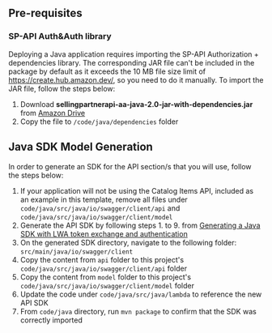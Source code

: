 ## Pre-requisites
### SP-API Auth&Auth library
Deploying a Java application requires importing the SP-API Authorization + dependencies library. The corresponding JAR file can't be included in the package by default as it exceeds the 10 MB file size limit of https://create.hub.amazon.dev/, so you need to do it manually.
To import the JAR file, follow the steps below:
1. Download **sellingpartnerapi-aa-java-2.0-jar-with-dependencies.jar** from [Amazon Drive](https://drive.corp.amazon.com/documents/rodrifed@/sellingpartnerapi-aa-java-2.0-jar-with-dependencies.jar)
2. Copy the file to `/code/java/dependencies` folder

## Java SDK Model Generation
In order to generate an SDK for the API section/s that you will use, follow the steps below:
1. If your application will not be using the Catalog Items API, included as an example in this template, remove all files under `code/java/src/java/io/swagger/client/api` and `code/java/src/java/io/swagger/client/model` 
2. Generate the API SDK by following steps 1. to 9. from [Generating a Java SDK with LWA token exchange and authentication](https://developer-docs.amazon.com/sp-api/docs/generating-a-java-sdk-with-lwa-token-exchange-and-authentication)
3. On the generated SDK directory, navigate to the following folder: `src/main/java/io/swagger/client`
4. Copy the content from `api` folder to this project's `code/java/src/java/io/swagger/client/api` folder
5. Copy the content from `model` folder to this project's `code/java/src/java/io/swagger/client/model` folder
6. Update the code under `code/java/src/java/lambda` to reference the new API SDK
7. From `code/java` directory, run `mvn package` to confirm that the SDK was correctly imported